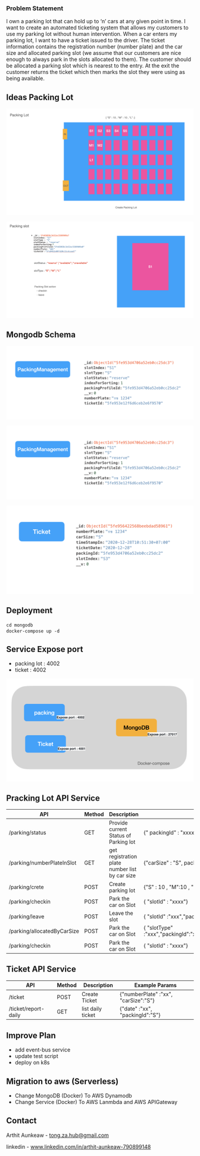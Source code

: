 ### Problem Statement 

I own a parking lot that can hold up to ‘n’ cars at any given point in time. I want to create an automated ticketing system that allows my customers to use my parking lot without human intervention. 
When a car enters my parking lot, I want to have a ticket issued to the driver. The ticket information contains the registration number (number plate) and the car size and allocated parking slot (we assume that our customers are nice enough to always park in the slots allocated to them). The customer should be allocated a parking slot which is nearest to the entry. At the exit the customer returns the ticket which then marks the slot they were using as being available. 


<!-- ABOUT THE PROJECT -->
## Ideas Packing Lot

![packinglot-1] 

![packinglot-2] 


## Mongodb Schema 

![packinglot-packingprofile] 

![packinglot-packingmanagement]

![packinglot-ticket] 

## Deployment
```
cd mongodb 
docker-compose up -d

```

## Service Expose port
- packing lot : 4002
- ticket : 4002

![packinglot-docker]

## Pracking Lot API Service


API | Method | Description | Example Params
------------ | ------------- | ------------- | -------------
/parking/status | GET | Provide current Status of   Parking lot  | {" packingId" : "xxxx"}
/parking/numberPlateInSlot | GET | get registration plate number list by car size | {"carSize" : "S", packingId : "xxxx"}
/parking/crete | POST | Create parking lot | {"S" : 10 , "M":10 , "L"}
/parking/checkin | POST | Park the car on Slot  | { "slotId" : "xxxx"}
/parking/leave | POST | Leave the slot   | { "slotId" :"xxx","packingId":"xxx","slotType":"xxxxx"}
/parking/allocatedByCarSize | POST | Park the car on Slot  | { "slotType" :"xxx","packingId":"xxx","numberPlate":"xxxxx","carSize":"S"}
/parking/checkin | POST | Park the car on Slot  | { "slotId" : "xxxx"}



## Ticket API Service

API | Method | Description | Example Params
------------ | ------------- | ------------- | -------------
/ticket | POST | Create Ticket |{"numberPlate" :"xx", "carSize":"S"}
/ticket/report-daily | GET | list  daily ticket  |{"date" :"xx", "packingId":"S"}



## Improve Plan
- add event-bus service
- update test script
- deploy on k8s


## Migration to aws (Serverless)
- Change MongoDB (Docker) To AWS Dynamodb
- Change Service (Docker)  To AWS Lanmbda and AWS APIGateway



## Contact 
Arthit Aunkeaw - tong.za.hub@gmail.com

linkedin - www.linkedin.com/in/arthit-aunkeaw-790899148

<!-- MARKDOWN LINKS & IMAGES -->
[packinglot-1]: images/packinglot-1.png
[packinglot-2]: images/packinglot-2.png
[packinglot-packingmanagement]: images/packinglot-packingmanagement.png
[packinglot-packingprofile]: images/packinglot-packingmanagement.png
[packinglot-ticket]: images/packinglot-ticket.png
[packinglot-docker]: images/packinglot-docker.png
